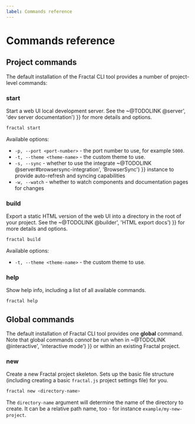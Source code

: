 ```yaml
---
label: Commands reference
---
```


# Commands reference

## Project commands

The default installation of the Fractal CLI tool provides a number of project-level commands:

### start

Start a web UI local development server. See the ~@TODOLINK @server', 'dev server documentation') }} for more details and options.

```bash
fractal start
```

Available options:

* `-p, --port <port-number>` - the port number to use, for example `5000`.
* `-t, --theme <theme-name>` - the custom theme to use.
* `-s, --sync` - whether to use the integrate ~@TODOLINK @server#browsersync-integration', 'BrowserSync') }} instance to provide auto-refresh and syncing capabilities
* `-w, --watch` - whether to watch components and documentation pages for changes

### build

Export a static HTML version of the web UI into a directory in the root of your project. See the ~@TODOLINK @builder', 'HTML export docs') }} for more details and options.

```bash
fractal build
```

Available options:

* `-t, --theme <theme-name>` - the custom theme to use.

### help

Show help info, including a list of all available commands.

```bash
fractal help
```

## Global commands

The default installation of Fractal CLI tool provides one **global** command. Note that global commands *cannot* be run when in ~@TODOLINK @interactive', 'interactive mode') }} or within an existing Fractal project.

### new

Create a new Fractal project skeleton. Sets up the basic file structure (including creating a basic `fractal.js` project settings file) for you.

```bash
fractal new <directory-name>
```

The `directory-name` argument will determine the name of the directory to create. It can be a relative path name, too - for instance `example/my-new-project`.
